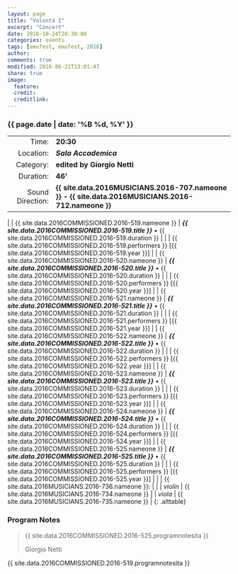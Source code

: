 ```yaml
---
layout: page
title: "Volontà I"
excerpt: "Concert"
date: 2016-10-24T20:30:00
categories: events
tags: [emufest, emufest, 2016]
author:
comments: true
modified: 2016-06-21T13:01:47
share: true
image:
  feature:
  credit:
  creditlink:
---
```


### {{ page.date | date: '%B %d, %Y' }}

|  |  |
|------------:|:------------|
| Time: | **20:30** |
| Location: | ***Sala Accademica*** |
| Category: | **edited by Giorgio Netti** |
| Duration: | **46'** |
| Sound Direction: | **{{ site.data.2016MUSICIANS.2016-707.nameone }} - {{ site.data.2016MUSICIANS.2016-712.nameone }}** |
|
| {{ site.data.2016COMMISSIONED.2016-519.nameone }} | ***{{ site.data.2016COMMISSIONED.2016-519.title }}*** • {{ site.data.2016COMMISSIONED.2016-519.duration }} |
|  | {{ site.data.2016COMMISSIONED.2016-519.performers }} [{{ site.data.2016COMMISSIONED.2016-519.year }}] |
| {{ site.data.2016COMMISSIONED.2016-520.nameone }} | ***{{ site.data.2016COMMISSIONED.2016-520.title }}*** • {{ site.data.2016COMMISSIONED.2016-520.duration }} |
|  | {{ site.data.2016COMMISSIONED.2016-520.performers }} [{{ site.data.2016COMMISSIONED.2016-520.year }}] |
| {{ site.data.2016COMMISSIONED.2016-521.nameone }} | ***{{ site.data.2016COMMISSIONED.2016-521.title }}*** • {{ site.data.2016COMMISSIONED.2016-521.duration }} |
|  | {{ site.data.2016COMMISSIONED.2016-521.performers }} [{{ site.data.2016COMMISSIONED.2016-521.year }}] |
| {{ site.data.2016COMMISSIONED.2016-522.nameone }} | ***{{ site.data.2016COMMISSIONED.2016-522.title }}*** • {{ site.data.2016COMMISSIONED.2016-522.duration }} |
|  | {{ site.data.2016COMMISSIONED.2016-522.performers }} [{{ site.data.2016COMMISSIONED.2016-522.year }}] |
| {{ site.data.2016COMMISSIONED.2016-523.nameone }} | ***{{ site.data.2016COMMISSIONED.2016-523.title }}*** • {{ site.data.2016COMMISSIONED.2016-523.duration }} |
|  | {{ site.data.2016COMMISSIONED.2016-523.performers }} [{{ site.data.2016COMMISSIONED.2016-523.year }}] |
| {{ site.data.2016COMMISSIONED.2016-524.nameone }} | ***{{ site.data.2016COMMISSIONED.2016-524.title }}*** • {{ site.data.2016COMMISSIONED.2016-524.duration }} |
|  | {{ site.data.2016COMMISSIONED.2016-524.performers }} [{{ site.data.2016COMMISSIONED.2016-524.year }}] |
| {{ site.data.2016COMMISSIONED.2016-525.nameone }} | ***{{ site.data.2016COMMISSIONED.2016-525.title }}*** • {{ site.data.2016COMMISSIONED.2016-525.duration }} |
|  | {{ site.data.2016COMMISSIONED.2016-525.performers }} [{{ site.data.2016COMMISSIONED.2016-525.year }}] |
|
| {{ site.data.2016MUSICIANS.2016-736.nameone }}: | |
|  *violin* | {{ site.data.2016MUSICIANS.2016-734.nameone }} |
|  *viola* | {{ site.data.2016MUSICIANS.2016-735.nameone }} |
{: .alttable}

### Program Notes

> {{ site.data.2016COMMISSIONED.2016-525.programnotesita }}
>
> Giorgio Netti

<!-- |  |
|------------:|
| *Giorgio Netti* |
|  |
{: .alttable} -->

{{ site.data.2016COMMISSIONED.2016-519.programnotesita }}
